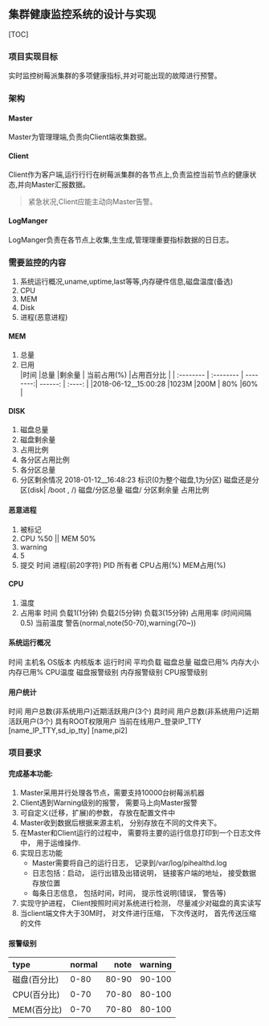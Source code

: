 ## 集群健康监控系统的设计与实现


[TOC]  

### 项目实现目标
实时监控树莓派集群的多项健康指标,并对可能出现的故障进行预警。  

### 架构

#### Master
Master为管理理端,负责向Client端收集数据。  

#### Client
Client作为客户端,运行行行在树莓派集群的各节点上,负责监控当前节点的健康状态,并向Master汇报数据。  
> 紧急状况,Client应能主动向Master告警。  

#### LogManger
LogManger负责在各节点上收集,生生成,管理理重要指标数据的日日志。  

### 需要监控的内容
1. 系统运行概况,uname,uptime,last等等,内存硬件信息,磁盘温度(备选)  
2. CPU
3. MEM
4. Disk
5. 进程(恶意进程)  

#### MEM
1. 总量  
2. 已用  
|时间 |总量  |剩余量 | 当前占用(%)  |占用百分比 |
| :-------- | :-------- | --------:| ------: | :----:  |
|2018-06-12__15:00:28  |1023M  |200M | 80%  |60% |

#### DISK
1. 磁盘总量
2. 磁盘剩余量
3. 占用比例
1. 各分区占用比例
2. 各分区总量
3. 分区剩余情况
2018-01-12__16:48:23 标识(0为整个磁盘,1为分区)
磁盘还是分区(disk| /boot , /) 磁盘/分区总量 磁盘/
分区剩余量 占用比例

#### 恶意进程
1. 被标记
1. CPU %50
|| MEM 50%
2. warning
1. 5
2. 提交
时间 进程(前20字符) PID 所有者 CPU占用(%) MEM占用(%)




#### CPU
1. 温度
2. 占用率
时间 负载1(1分钟) 负载2(5分钟) 负载3(15分钟) 占用用率 (时间间隔0.5) 当前温度 警告(normal,note(50-70),warning(70~))  

#### 系统运行概况
时间 主机名 OS版本 内核版本 运行时间 平均负载 磁盘总量 磁盘已用% 
内存大小 内存已用% CPU温度 磁盘报警级别 内存报警级别 CPU报警级别  

#### 用户统计
时间 用户总数(非系统用户)近期活跃用户(3个) 具时间 用户总数(非系统用户)近期活跃用户(3个) 具有ROOT权限用户 当前在线用户_登录IP_TTY
[name_IP_TTY,sd_ip_tty]
[name,pi2]    

### 项目要求

#### 完成基本功能:
1. Master采用并行处理各节点，需要支持10000台树莓派机器
2. Client遇到Warning级别的报警， 需要马上向Master报警
3. 可自定义(迁移，扩展)的参数，  存放在配置文件中
4. Master收到数据后根据来源主机， 分别存放在不同的文件夹下。
5. 在Master和Client运行的过程中， 需要将主要的运行信息打印到一个日志文件中， 用于运维操作.
6.  实现日志功能
      - Master需要将自己的运行日志， 记录到/var/log/pihealthd.log
      - 日志包括：启动， 运行出错及出错说明， 链接客户端的地址， 接受数据存放位置
      - 每条日志信息， 包括时间，时间， 提示性说明(错误， 警告等)
7. 实现守护进程， Client按照时间对系统进行检测， 尽量减少对磁盘的真实读写
8. 当client端文件大于30M时， 对文件进行压缩， 下次传送时， 首先传送压缩的文件

#### 报警级别


|type|normal |note | warning |
| :-------- | :-------- | --------:| :--: |
 | 磁盘(百分比)  | 0-80  |80-90 | 90-100 |
 | CPU(百分比)  | 0-70  |70-80  |80-100 |
 | MEM(百分比) | 0-70 | 70-80 | 80-100 |

      
